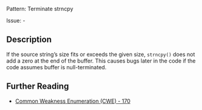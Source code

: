 Pattern: Terminate strncpy

Issue: -

## Description

If the source string’s size fits or exceeds the given size, `strncpy()` does not add a zero at the end of the buffer. This causes bugs later in the code if the code assumes buffer is null-terminated.

## Further Reading

* [Common Weakness Enumeration (CWE) - 170](https://cwe.mitre.org/data/definitions/170.html)